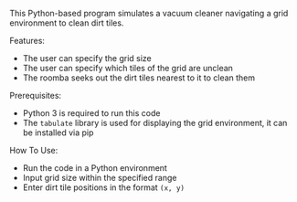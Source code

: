 This Python-based program simulates a vacuum cleaner navigating a grid environment to clean dirt tiles.

Features:
  - The user can specify the grid size
  - The user can specify which tiles of the grid are unclean
  - The roomba seeks out the dirt tiles nearest to it to clean them

Prerequisites:
  - Python 3 is required to run this code
  - The `tabulate` library is used for displaying the grid environment, it can be installed via pip

How To Use:
  - Run the code in a Python environment
  - Input grid size within the specified range
  - Enter dirt tile positions in the format `(x, y)`
